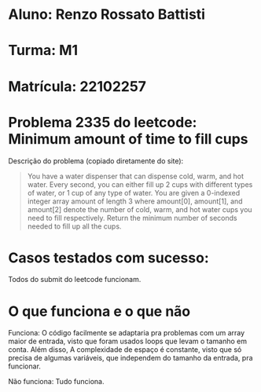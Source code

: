# Aluno: Renzo Rossato Battisti

# Turma: M1

# Matrícula: 22102257

# Problema 2335 do leetcode: Minimum amount of time to fill cups

Descrição do problema (copiado diretamente do site):

> You have a water dispenser that can dispense cold, warm, and hot water. Every second, you can either fill up 2 cups with different types of water, or 1 cup of any type of water. You are given a 0-indexed integer array amount of length 3 where amount[0], amount[1], and amount[2] denote the number of cold, warm, and hot water cups you need to fill respectively. Return the minimum number of seconds needed to fill up all the cups.

# Casos testados com sucesso:

Todos do submit do leetcode funcionam.

# O que funciona e o que não

Funciona: O código facilmente se adaptaria pra problemas com um array maior de entrada, visto que foram usados loops que levam o tamanho em conta. Além disso, A complexidade de espaço é constante, visto que só precisa de algumas variáveis, que independem do tamanho da entrada, pra funcionar.

Não funciona: Tudo funciona.

